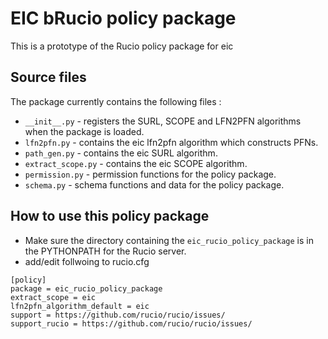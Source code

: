 # EIC bRucio policy package

This is a prototype of the Rucio policy package for eic



## Source files

The package currently contains the following files :
* `__init__.py` - registers the SURL, SCOPE and LFN2PFN algorithms when the package is loaded.
* `lfn2pfn.py` - contains the eic lfn2pfn algorithm which constructs PFNs.
* `path_gen.py` - contains the eic SURL algorithm.
* `extract_scope.py` - contains the eic SCOPE algorithm.
* `permission.py` - permission functions for the policy package.
* `schema.py` - schema functions and data for the policy package.

## How to use this policy package

*  Make sure the directory containing the `eic_rucio_policy_package` is in the PYTHONPATH for the Rucio server.
* add/edit follwoing to rucio.cfg
```
[policy]
package = eic_rucio_policy_package
extract_scope = eic
lfn2pfn_algorithm_default = eic
support = https://github.com/rucio/rucio/issues/
support_rucio = https://github.com/rucio/rucio/issues/
```
